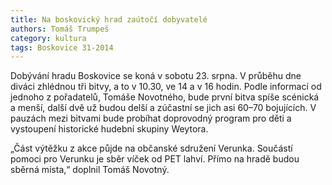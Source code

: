 ```yaml
---
title: Na boskovický hrad zaútočí dobyvatelé
authors: Tomáš Trumpeš
category: kultura
tags: Boskovice 31-2014 
---
```


Dobývání hradu Boskovice se koná v sobotu 23. srpna. V průběhu dne diváci zhlédnou tři bitvy, a to v 10.30, ve 14 a v 16 hodin.
Podle informací od jednoho z pořadatelů, Tomáše Novotného, bude první bitva spíše scénická a menší, další dvě už budou delší a zúčastní se jich asi 60–70 bojujících. V pauzách mezi bitvami bude probíhat doprovodný program pro děti a vystoupení historické hudební skupiny Weytora.

„Část výtěžku z akce půjde na občanské sdružení Verunka. Součástí pomoci pro Verunku je sběr víček od PET lahví. Přímo na hradě budou sběrná místa,“ doplnil Tomáš Novotný.